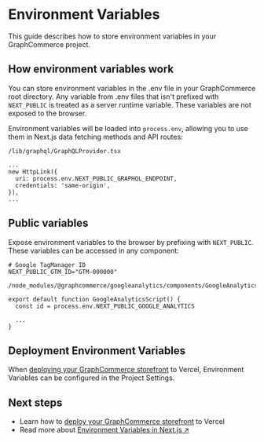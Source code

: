 # Environment Variables

This guide describes how to store environment variables in your GraphCommerce
project.

## How environment variables work

You can store environment variables in the .env file in your GraphCommerce root
directory. Any variable from .env files that isn't prefixed with `NEXT_PUBLIC`
is treated as a server runtime variable. These variables are not exposed to the
browser.

Environment variables will be loaded into `process.env`, allowing you to use
them in Next.js data fetching methods and API routes:

```
/lib/graphql/GraphQLProvider.tsx

...
new HttpLink({
  uri: process.env.NEXT_PUBLIC_GRAPHQL_ENDPOINT,
  credentials: 'same-origin',
}),
...
```

## Public variables

Expose environment variables to the browser by prefixing with `NEXT_PUBLIC`.
These variables can be accessed in any component:

```
# Google TagManager ID
NEXT_PUBLIC_GTM_ID="GTM-000000"
```

```
/node_modules/@graphcommerce/googleanalytics/components/GoogleAnalyticsScript.tsx

export default function GoogleAnalyticsScript() {
  const id = process.env.NEXT_PUBLIC_GOOGLE_ANALYTICS

  ...
}
```

## Deployment Environment Variables

When [deploying your GraphCommerce storefront](./deployment.md) to Vercel,
Environment Variables can be configured in the Project Settings.

## Next steps

- Learn how to [deploy your GraphCommerce storefront](./deployment.md) to Vercel
- Read more about
  [Environment Variables in Next.js ↗](https://nextjs.org/docs/basic-features/environment-variables#loading-environment-variables)
